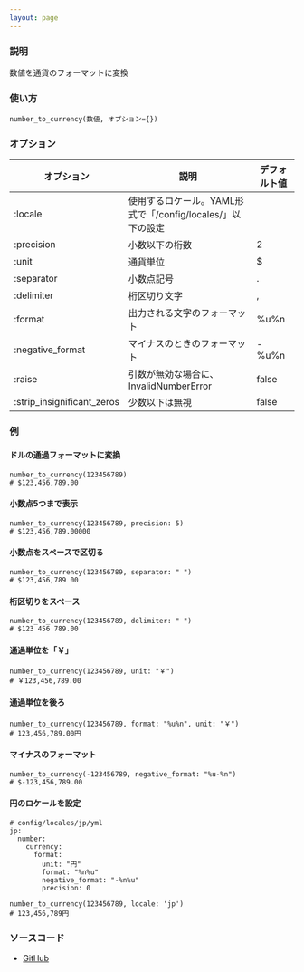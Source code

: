 ```yaml
---
layout: page
---
```


### 説明

数値を通貨のフォーマットに変換

### 使い方

    number_to_currency(数値, オプション={})

### オプション

| オプション                 | 説明                                                       | デフォルト値 |
| -------------------------- | ---------------------------------------------------------- | ------------ |
| :locale                    | 使用するロケール。YAML形式で「/config/locales/」以下の設定 |              |
| :precision                 | 小数以下の桁数                                             | 2            |
| :unit                      | 通貨単位                                                   | $            |
| :separator                 | 小数点記号                                                 | .            |
| :delimiter                 | 桁区切り文字                                               | ,            |
| :format                    | 出力される文字のフォーマット                               | %u%n         |
| :negative_format           | マイナスのときのフォーマット                               | -%u%n        |
| :raise                     | 引数が無効な場合に、InvalidNumberError                     | false        |
| :strip_insignificant_zeros | 少数以下は無視                                             | false        |

### 例

#### ドルの通過フォーマットに変換

    number_to_currency(123456789)
    # $123,456,789.00

#### 小数点5つまで表示

    number_to_currency(123456789, precision: 5)
    # $123,456,789.00000

#### 小数点をスペースで区切る

    number_to_currency(123456789, separator: " ")
    # $123,456,789 00

#### 桁区切りをスペース

    number_to_currency(123456789, delimiter: " ")
    # $123 456 789.00

#### 通過単位を「￥」

    number_to_currency(123456789, unit: "￥")
    # ￥123,456,789.00

#### 通過単位を後ろ

    number_to_currency(123456789, format: "%u%n", unit: "￥")
    # 123,456,789.00円

#### マイナスのフォーマット

    number_to_currency(-123456789, negative_format: "%u-%n")
    # $-123,456,789.00

#### 円のロケールを設定

    # config/locales/jp/yml
    jp:
      number:
        currency:
          format:
            unit: "円"
            format: "%n%u"
            negative_format: "-%n%u"
            precision: 0

    number_to_currency(123456789, locale: 'jp')
    # 123,456,789円

### ソースコード

- [GitHub](https://github.com/rails/rails/blob/984c3ef2775781d47efa9f541ce570daa2434a80/actionview/lib/action_view/helpers/number_helper.rb#L127)
